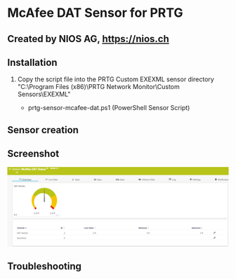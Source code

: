# McAfee DAT Sensor for PRTG

## Created by NIOS AG, https://nios.ch

## Installation

 1. Copy the script file into the PRTG Custom EXEXML sensor directory
    "C:\Program Files (x86)\PRTG Network Monitor\Custom Sensors\EXEXML"

	 - prtg-sensor-mcafee-dat.ps1 (PowerShell Sensor Script)

## Sensor creation


## Screenshot
![McAfee DAT PRG Sensor overview](https://github.com/NIOSAG/prtg-sensor-mcafee-dat/blob/1de031a10fae612d0625d50a88a1d39fea64c46e/prtg-sensor-mcafee-dat-overview.PNG?raw=true)

## Troubleshooting
